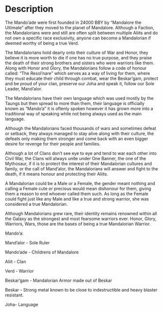 # Description

The Mando’ade were first founded in 24000 BBY by “Mandalore the Ultimate” after they moved to the planet of Mandalore.
Although a Faction, the Mandalorians were and still are often split between multiple Aliits and do not own a specific race exclusivity, anyone can become a Mandalorian if deemed worthy of being a true Verd.

The Mandalorians hold dearly onto their culture of War and Honor, they believe it is more worth to die if one has no true purpose, and they praise the death of their strong brothers and sisters who were warriors like them.
Along with Honor and Glory, the Mandalorians follow a code of honour called: “The Resol’nare” which serves as a way of living for them, where they must educate their child through combat, wear the Beskar’gam, protect and be proud of your clan, preserve our Joha and speak it, follow our Sole Leader, Mand’alor.

The Mandalorians have their own language which was used mostly by the Taungs but then spread to more than them, their language is officially known as “Mando’a” it is oftenly spoken however it has grown more into a traditional way of speaking while not being always used as the main language.

Although the Mandalorians faced thousands of wars and sometimes defeat or setback, they always managed to stay alive along with their culture, the defeats only making them stronger and come back with an even bigger desire for revenge for their people and families.

Although a lot of Clans don’t see eye to eye and tend to war each other into Civil War, the Clans will always unite under One Banner, the one of the Mythosaur, if it is to protect the interest of their Mandalorian cultures and family, or the call of Mand’alor, the Mandalorians will answer and fight to the death, if it means honour and protecting their Aliits.

A Mandalorian could be a Male or a Female, the gender meant nothing and calling a Female cute or precious would mean dishonour for them, giving them a reason to end whoever called them such.
As long as the Female could fight just like any Male and like a true and strong warrior, she was considered a true Mandalorian.

Although Mandalorians grew rare, their identity remains renowned within all the Galaxy as the strongest and most fearsome warriors ever.
Honor, Glory, Warriors, Wars, those are the bases of being a true Mandalorian Warrior.

Mando’a:

Mand’alor - Sole Ruler

Mando’ade - Childrens of Mandalore

Aliit - Clan

Verd - Warrior

Beskar’gam - Mandalorian Armor made out of Beskar

Beskar - Strong metal known to be close to indestructible and heavy blaster resistant.

Joha- Language
